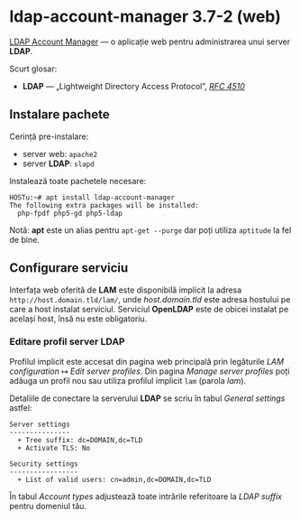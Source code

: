 ldap-account-manager 3.7-2 (web)
================================

[LDAP Account Manager][acasă] — o aplicație web pentru administrarea unui server **LDAP**.

[acasă]: https://www.ldap-account-manager.org/

Scurt glosar:

* **LDAP** — „Lightweight Directory Access Protocol”, [*RFC 4510*][rfc4510]

[rfc4510]: http://tools.ietf.org/html/rfc4510


Instalare pachete
-----------------

Cerință pre-instalare:

* server web: `apache2`
* server **LDAP**: `slapd`

Instalează toate pachetele necesare:

    HOSTu:~# apt install ldap-account-manager
    The following extra packages will be installed:
      php-fpdf php5-gd php5-ldap

Notă: **apt** este un alias pentru `apt-get --purge` dar poți utiliza `aptitude` la fel de bine.


Configurare serviciu
--------------------

Interfața web oferită de **LAM** este disponibilă implicit la adresa `http://host.domain.tld/lam/`, unde *host.domain.tld* este adresa hostului pe care a host instalat serviciul.
Serviciul **OpenLDAP** este de obicei instalat pe același host, însă nu este obligatoriu.

### Editare profil server LDAP

Profilul implicit este accesat din pagina web principală prin legăturile *LAM configuration* ↦ *Edit server profiles*. Din pagina *Manage server profiles* poți adăuga un profil nou sau utiliza profilul implicit `lam` (parola *lam*).

Detaliile de conectare la serverului **LDAP** se scriu în tabul *General settings* astfel:

    Server settings
    ---------------
      + Tree suffix: dc=DOMAIN,dc=TLD
      + Activate TLS: No

    Security settings
    -----------------
      + List of valid users: cn=admin,dc=DOMAIN,dc=TLD

În tabul *Account types* adjustează toate intrările referitoare la *LDAP suffix* pentru domeniul tău.
